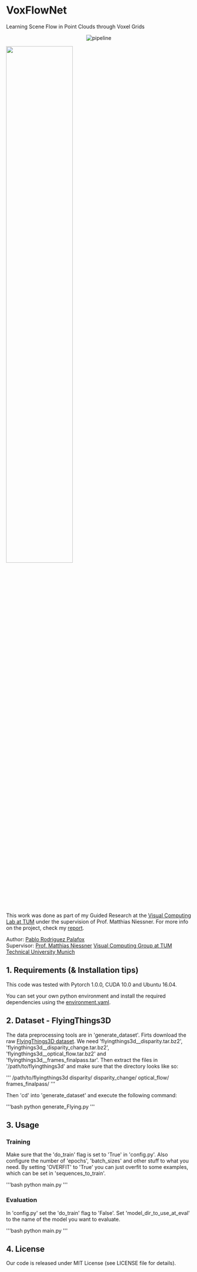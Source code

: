 # VoxFlowNet
Learning Scene Flow in Point Clouds through Voxel Grids

<!-- | | |
|:-------------------------:|:-------------------------:|
|<img alt="test_3" src="/assets/images/test_munich/test_3.png">  |  <img alt="test_3_output" src="/assets/images/test_munich/test_3_output.png">|
|<img alt="test_3_ALL" src="/assets/images/test_munich/test_3_ALL.png">  |  <img alt="test_3_planes" src="/assets/images/test_munich/test_3_planes.png">|

<p align="center">
	<img src="/assets/images/result_stuttgart.gif" alt="result_on_stuttgart_video">
</p>

<a name="intro"></a> -->


<p align="center">
	<img src="https://github.com/pablorpalafox/voxflownet/doc/pipeline.pdf" alt="pipeline">
</p>

<img src="https://github.com/pablorpalafox/voxflownet/doc/pipeline.pdf" width="60%">


This work was done as part of my Guided Research at the [Visual Computing Lab at TUM](https://www.niessnerlab.org/) under the supervision of Prof. Matthias Niessner. For more info on the project, check my [report](/assets/report.pdf).

Author: [Pablo Rodriguez Palafox](https://pablorpalafox.github.io/)  
Supervisor: [Prof. Matthias Niessner](https://www.niessnerlab.org/members/matthias_niessner/profile.html) 
[Visual Computing Group at TUM](https://www.niessnerlab.org/)
[Technical University Munich](https://www.tum.de/)  



## 1. Requirements (& Installation tips)
This code was tested with Pytorch 1.0.0, CUDA 10.0 and Ubuntu 16.04.

You can set your own python environment and install the required dependencies using the [environment.yaml](environment.yaml).



## 2. Dataset - FlyingThings3D

The data preprocessing tools are in 'generate_dataset'. Firts download the raw [FlyingThings3D dataset](https://lmb.informatik.uni-freiburg.de/resources/datasets/SceneFlowDatasets.en.html). We need 'flyingthings3d__disparity.tar.bz2', 'flyingthings3d__disparity_change.tar.bz2', 'flyingthings3d__optical_flow.tar.bz2' and 'flyingthings3d__frames_finalpass.tar'. Then extract the files in '/path/to/flyingthings3d' and make sure that the directory looks like so:

'''
/path/to/flyingthings3d
  disparity/
  disparity_change/
  optical_flow/
  frames_finalpass/
'''

Then 'cd' into 'generate_dataset' and execute the following command:

'''bash
python generate_Flying.py
'''

## 3. Usage

### Training

Make sure that the 'do_train' flag is set to 'True' in 'config.py'. Also configure the number of 'epochs', 'batch_sizes' and other stuff to what you need. By setting 'OVERFIT' to 'True' you can just overfit to some examples, which can be set in 'sequences_to_train'.

'''bash
python main.py
'''

### Evaluation

In 'config.py' set the 'do_train' flag to 'False'. Set 'model_dir_to_use_at_eval' to the name of the model you want to evaluate.

'''bash
python main.py
'''


## 4. License

Our code is released under MIT License (see LICENSE file for details).
